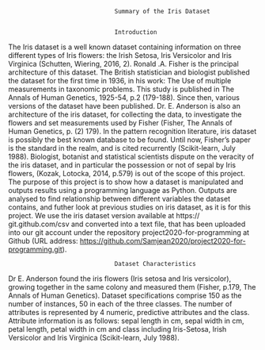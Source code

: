                                    
                                  Summary of the Iris Dataset


                                  Introduction

The Iris dataset is a well known dataset containing information on three different types of Iris flowers: the Irish Setosa, Iris Versicolor and Iris Virginica (Schutten, Wiering, 2016, 2). Ronald .A. Fisher is the principal architecture of this dataset. The British statistician and biologist published the dataset for the first time in 1936, in his work: The Use of multiple measurements in taxonomic problems. This study is published in The Annals of Human Genetics, 1925-54, p.2 (179-188). Since then, various versions of the dataset have been published. Dr. E. Anderson is also an architecture of the iris dataset, for collecting the data, to investigate the flowers and set measurements used by Fisher (Fisher, The Annals of Human Genetics, p. (2) 179). In the pattern recognition literature, iris dataset is possibly the best known database to be found. Until now, Fisher’s paper is the standard in the realm, and is cited recurrently (Scikit-learn, July 1988). Biologist, botanist and statistical scientists dispute on the veracity of the iris dataset, and in particular the possession or not of sepal by Iris flowers, (Kozak, Lotocka, 2014, p.579) is out of the scope of this project. The purpose of this project is to show how a dataset is manipulated and outputs results using a programming language as Python. Outputs are analysed to find relationship between different variables the dataset contains, and futher look at previous studies on iris dataset, as it is for this project.  We use the iris dataset version available at https:// git.github.com/csv and converted into a text file, that has been uploaded into our git account under the repository project2020-for-programming at Github (URL address: https://github.com/Samjean2020/project2020-for-programming.git).

                                  Dataset Characteristics

Dr E. Anderson found the iris flowers (Iris setosa and Iris versicolor), growing together in the same colony and measured them (Fisher, p.179, The Annals of Human Genetics). Dataset specifications comprise 150 as the number of instances, 50 in each of the three classes. The number of attributes is represented by 4 numeric, predictive attributes and the class. Attribute information is as follows: sepal length in cm, sepal width in cm, petal length, petal width in cm and class including Iris-Setosa, Irish Versicolor and Iris Virginica (Scikit-learn, July 1988).

 




 

                           
                                    
                                    
                                    
                                    
                                    
                                    
                                    
                                    
                                    
                                    
                                    
                                    
                                    
                                    
                                    
                                    
